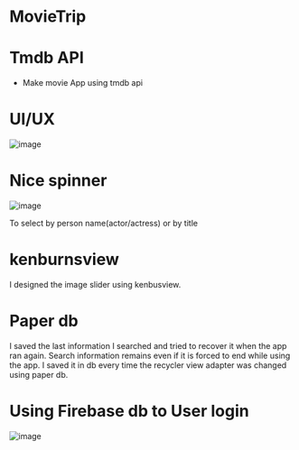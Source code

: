 # MovieTrip

# Tmdb API
* Make movie App using tmdb api

# UI/UX

![image](https://user-images.githubusercontent.com/53031059/113977533-aca8a700-987d-11eb-8bb1-1b5ab4df1ef8.png)

# Nice spinner

![image](https://user-images.githubusercontent.com/53031059/113977745-fee9c800-987d-11eb-8e8e-43de7a400144.png)

To select by person name(actor/actress) or by title

# kenburnsview
I designed the image slider using kenbusview.

# Paper db
I saved the last information I searched and tried to recover it when the app ran again.
Search information remains even if it is forced to end while using the app.
I saved it in db every time the recycler view adapter was changed using paper db.

# Using Firebase db to User login
![image](https://user-images.githubusercontent.com/53031059/113977665-e1b4f980-987d-11eb-8761-2e77365914ad.png)
